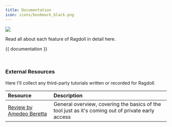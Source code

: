 ```yaml
---
title: Documentation
icon: icons/bookmark_black.png
---
```


<img class="hero-underlay hero-image" src=/car4.png>

Read all about each feature of Ragdoll in detail here.

{{ documentation }}

<br>

### External Resources

Here I'll collect any third-party tutorials written or recorded for Ragdoll.

| Resource | Description
|:---------|:------------
| [Review by Amedeo Beretta](https://www.youtube.com/watch?v=sT57iXX3N5I) | General overview, covering the basics of the tool just as it's coming out of private early access
